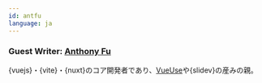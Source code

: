 ```yaml
---
id: antfu
language: ja
---
```


### Guest Writer: [Anthony Fu](https://twitter.com/antfu7)

{vuejs}・{vite}・{nuxt}のコア開発者であり、[VueUse](https://vueuse.org/)や{slidev}の産みの親。
